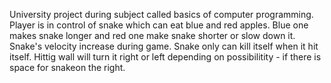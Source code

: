University project during subject called basics of computer programming.
Player is in control of snake which can eat blue and red apples. Blue one makes snake longer and red one make snake shorter or slow down it.
Snake's velocity increase during game.
Snake only can kill itself when it hit itself.
Hittig wall will turn it right or left depending on  possibilitity - if there is space for snakeon the right.
